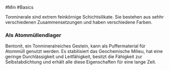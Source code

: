 #Min #Basics 

Tonminerale sind extrem feinkörnige Schichtsilikate. Sie bestehen aus sehhr verschiedenen Zusammensetzungen und haben verschiedene Farben. 

### Als Atommüllendlager

Bentonit, ein Tonmineralreiches Gestein, kann als Puffermaterial für Atommüll genutzt werden. Es stabilisiert das Geochemische Milieu, hat eine geringe Durchlässigkeit und Leitfähigkeit, besitzt die Fähigkeit zur Selbstabdichtung und erhält alle diese Eigenschaften für eine lange Zeit.